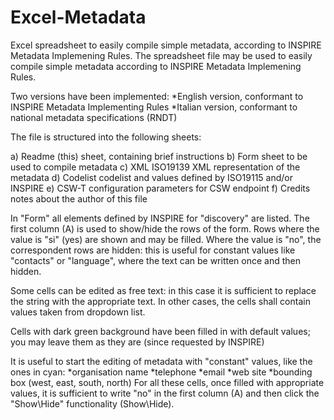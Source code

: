 # Excel-Metadata
Excel spreadsheet to easily compile simple metadata, according to INSPIRE Metadata Implemening Rules.
The spreadsheet file may be used to easily compile simple metadata according to INSPIRE Metadata Implemening Rules.

Two versions have been implemented:
*English version, conformant to INSPIRE Metadata Implementing Rules
*Italian version, conformant to national metadata specifications (RNDT)

The file is structured into the following sheets:

a) Readme 	(this) sheet, containing brief instructions
b) Form	sheet to be used to compile metadata
c) XML	ISO19139 XML representation of the metadata
d) Codelist	codelist and values defined by ISO19115 and/or INSPIRE
e) CSW-T	configuration parameters for CSW endpoint
f) Credits	notes about the author of this file

In "Form" all elements defined by INSPIRE for "discovery" are listed.
The first column (A) is used to show/hide the rows of the form.
Rows where the value is "si" (yes) are shown and may be filled.
Where the value is "no", the correspondent rows are hidden: this is useful for constant values like "contacts" or "language", where the text can be written once and then hidden.

Some cells can be edited as free text: in this case it is sufficient to replace the string with the appropriate text.
In other cases, the cells shall contain values taken from dropdown list.

Cells with dark green background have been filled in with default values; you may leave them as they are (since requested by INSPIRE)

It is useful to start the editing of metadata with "constant" values, like the ones in cyan:
*organisation name
*telephone
*email
*web site
*bounding box (west, east, south, north)
For all these cells, once filled with appropriate values, it is sufficient to write "no" in the first column (A) and then click the "Show\Hide" functionality (Show\Hide).
